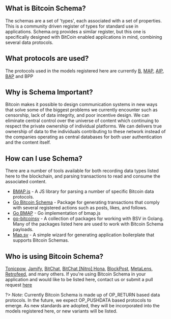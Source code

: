 ## What is Bitcoin Schema?

The schemas are a set of 'types', each associated with a set of properties. This is a community driven register of types for standard use in applications. Schema.org provides a similar register, but this one is specifically designed with BitCoin enabled applications in mind, combining several data protocols.

## What protocols are used?

The protocols used in the models registered here are currently [B](https://github.com/unwriter/b), [MAP](https://github.com/rohenaz/map), [AIP](https://github.com/attilaaf/AUTHOR_IDENTITY_PROTOCOL), [BAP](https://github.com/icellan/bap) and BPP

## Why is Schema Important?

Bitcoin makes it possible to design communication systems in new ways that solve some of the biggest problems we currently encounter such as censorship, lack of data integrity, and poor incentive design. We can eliminate central control over the universe of content which continuing to respect the private ownership of individual platforms. We can delivers true ownership of data to the individuals contributing to these network instead of the companies operating as central databases for both user authentication and the content itself.

## How can I use Schema?

There are a number of tools available for both recording data types listed here to the blockchain, and parsing transactions to read and consume the associated content.

- [BMAP.js](https://github.com/rohenaz/bmap) - A JS library for parsing a number of specific Bitcoin data protocols.
- [Go Bitcoin Schema](https://github.com/BitcoinSchema/go-bmap) - Package for generating transactions that comply with several registered actions such as posts, likes, and follows.
- [Go BMAP](https://github.com/bitcoinschema/go-bmap) - Go implementation of bmap.js
- [go-bitcoinsv](https://gobitcoinsv.com) - A collection of packages for working with BSV in Golang. Many of the packages listed here are used to work with Bitcoin Schema payloads.
- [Map.sv](https://map.sv) - A simple wizard for generating application boilerplate that supports Bitcoin Schemas.

## Who is using Bitcoin Schema?

[Tonicpow](https://tonicpow.com), [Jamify](https://jamify.xyz), [BitChat](https://bitchat.allaboardbitcoin.com), [BitChat [Nitro]](https://bitchatnitro.com),[Hona](https://hona.app), [BlockPost](https://blockpost.network), [MetaLens](https://metalens.app), [Retrofeed](https://retrofeed.me), and many others. If you're using Bitcoin Schema in your application and would like to be listed here, contact us or submit a pull request [here](https://github.com/BitcoinSchema/schema)

?> _Note_: Currently Bitcoin Schema is made up of OP_RETURN based data protocols. In the future, we expect OP_PUSHDATA based protocols to emerge. As new standards are adopted, they will be incorporated into the models registered here, or new variants will be listed.
